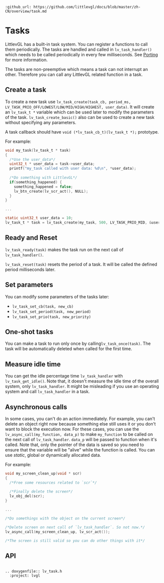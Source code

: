 ```eval_rst
:github_url: https://github.com/littlevgl/docs/blob/master/zh-CN/overview/task.md
```
# Tasks

LittlevGL has a built-in task system. You can register a functions to call them periodically. The tasks are handled and called in `lv_task_handler()` which needs to be called periodically in every few milliseconds. 
See [Porting](/porting/task-handler) for more information.

The tasks are non-preemptive which means a task can not interrupt an other. Therefore you can call any LittlevGL related function in a task.


## Create a task
To create a new task use `lv_task_create(task_cb, period_ms, LV_TASK_PRIO_OFF/LOWEST/LOW/MID/HIGH/HIGHEST, user_data)`. It will create an `lv_task_t *` variable which can be used later to modify the parameters of the task.
`lv_task_create_basic()` also can be used to create a new task without specifying any parameters.

A task callback should have `void (*lv_task_cb_t)(lv_task_t *);` prototype.

For example:
```c
void my_task(lv_task_t * task)
{
  /*Use the user_data*/
  uint32_t * user_data = task->user_data;
  printf("my_task called with user data: %d\n", *user_data);
  
  /*Do something with LittlevGL*/
  if(something_happened) {
    something_happened = false;
    lv_btn_create(lv_scr_act(), NULL);
  }
}

...

static uint32_t user_data = 10;
lv_task_t * task = lv_task_create(my_task, 500, LV_TASK_PRIO_MID, &user_data);

```

## Ready and Reset

`lv_task_ready(task)` makes the task run on the next call of `lv_task_handler()`.

`lv_task_reset(task)` resets the period of a task. It will be called the defined period milliseconds later.


## Set parameters
You can modify some parameters of the tasks later:
- `lv_task_set_cb(task, new_cb)`
- `lv_task_set_period(task, new_period)`
- `lv_task_set_prio(task, new_priority)`

## One-shot tasks

You can make a task to run only once by calling`lv_task_once(task)`. The task will be automatically deleted when called for the first time.


## Measure idle time

You can get the idle percentage time `lv_task_handler` with `lv_task_get_idle()`. Note that, it doesn't measure the idle time of the overall system, only `lv_task_handler`. 
It might be misleading if you use an operating system and call `lv_task_handler` in a task.

## Asynchronous calls

In some cases, you can't do an action immediately. For example, you can't delete an object right now because something else still uses it or you don't want to block the execution now. 
For these cases, you can use the `lv_async_call(my_function, data_p)` to make `my_function` to be called on the next call of `lv_task_handler`. `data_p` will be passed to function when it's called. 
Note that, only the pointer of the data is saved so you need to ensure that the variable will be "alive" while the function is called. You can use *static*, global or dynamically allocated data.

For example:
```c
void my_screen_clean_up(void * scr)
{
  /*Free some resources related to `scr`*/
  
  /*Finally delete the screen*/
  lv_obj_del(scr);  
}

...

/*Do somethings with the object on the current screen*/

/*Delete screen on next call of `lv_task_handler`. So not now.*/
lv_async_call(my_screen_clean_up, lv_scr_act());

/*The screen is still valid so you can do other things with it*/

```


## API 

```eval_rst

.. doxygenfile:: lv_task.h
  :project: lvgl
        
```
